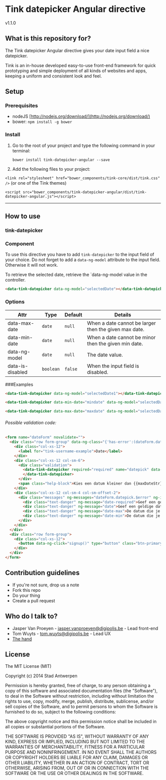 # Tink datepicker Angular directive

v1.1.0

## What is this repository for?

The Tink datepicker Angular directive gives your date input field a nice datepicker.

Tink is an in-house developed easy-to-use front-end framework for quick prototyping and simple deployment of all kinds of websites and apps, keeping a uniform and consistent look and feel.

## Setup

### Prerequisites

* nodeJS [http://nodejs.org/download/](http://nodejs.org/download/)
* bower: `npm install -g bower`

### Install

1. Go to the root of your project and type the following command in your terminal:

   `bower install tink-datepicker-angular --save`

2. Add the following files to your project:

  `<link rel="stylesheet" href="bower_components/tink-core/dist/tink.css" />` (or one of the Tink themes)

  `<script src="bower_components/tink-datepicker-angular/dist/tink-datepicker-angular.js"></script>`


----------


## How to use

### tink-datepicker

### Component

To use this directive you have to add `tink-datepicker` to the input field of your choice.
Do not forget to add a `data-ng-model` attribute to the input field. Otherwise it will not work.

To retrieve the selected date, retrieve the `data-ng-model value in the controller.

```html
<data-tink-datepicker data-ng-model="selectedDate"></data-tink-datepicker>
```

### Options

Attr | Type | Default | Details
--- | --- | --- | ---
data-max-date | `date` | `null` | When a date cannot be larger then the given max date.
data-min-date | `date` | `null` | When a date cannot be minor then the given min date.
data-ng-model | `date` | `null` | The date value.
data-is-disabled | `boolean` | `false` | When the input field is disabled.

###Examples

```html
<data-tink-datepicker data-ng-model="selectedDate1"></data-tink-datepicker>
```

```html
<data-tink-datepicker data-min-date="mindate" data-ng-model="selectedDate2"></data-tink-datepicker>
```

```html
<data-tink-datepicker data-max-date="maxdate" data-ng-model="selectedDate3"></data-tink-datepicker>
```

###### Possible validation code: ######

```html
<form name="dateForm" novalidate="">
  <div class="row form-group" data-ng-class="{'has-error':(dateForm.datepick.$dirty || dateForm.submitted) && dateForm.datepick.$invalid,'has-success': (dateForm.datepick.$dirty || dateForm.submitted) && dateForm.datepick.$valid}">
    <div class="col-xs-12">
      <label for="tink-username-example">Date</label>
    </div>
    <div class="col-xs-12 col-sm-6">
      <div class="validation">
        <data-tink-datepicker required="required" name="datepick" data-max-date="maxdate" data-min-date="mindate" data-ng-model="selectedDate4">
        </data-tink-datepicker>
      </div>
      <span class="help-block">Kies een datum kleiner dan {{maxDateStr}} en groter als {{minDateStr}}.</span>
    </div>
    <div class="col-xs-12 col-sm-4 col-sm-offset-2">
      <div class="messages" ng-messages="dateForm.datepick.$error" ng-if="(dateForm.datepick.$dirty || dateForm.submitted)">
        <div class="text-danger" ng-message="date-required">Geef een geldige datum in.</div>
        <div class="text-danger" ng-message="date">Geef een geldige datum formaat in.</div>
        <div class="text-danger" ng-message="date-max">De datum die je koos ligt te ver in de toekomst. Kies een datum die voor {{maxDateStr}} ligt.</div>
        <div class="text-danger" ng-message="date-min">De datum die je koos ligt te ver in het verleden. Kies een datum die na {{minDateStr}} ligt.</div>
      </div>
    </div>
  </div>
  <div class="row form-group">
    <div class="col-xs-12">
      <button data-ng-click="signup()" type="button" class="btn-primary">Valideren</button>
    </div>
  </div>
</form>
```

## Contribution guidelines

* If you're not sure, drop us a note
* Fork this repo
* Do your thing
* Create a pull request

## Who do I talk to?

* Jasper Van Proeyen - jasper.vanproeyen@digipolis.be - Lead front-end
* Tom Wuyts - tom.wuyts@digipolis.be - Lead UX
* [The hand](https://www.youtube.com/watch?v=_O-QqC9yM28)

## License

The MIT License (MIT)

Copyright (c) 2014 Stad Antwerpen

Permission is hereby granted, free of charge, to any person obtaining a copy
of this software and associated documentation files (the "Software"), to deal
in the Software without restriction, including without limitation the rights
to use, copy, modify, merge, publish, distribute, sublicense, and/or sell
copies of the Software, and to permit persons to whom the Software is
furnished to do so, subject to the following conditions:

The above copyright notice and this permission notice shall be included in all
copies or substantial portions of the Software.

THE SOFTWARE IS PROVIDED "AS IS", WITHOUT WARRANTY OF ANY KIND, EXPRESS OR
IMPLIED, INCLUDING BUT NOT LIMITED TO THE WARRANTIES OF MERCHANTABILITY,
FITNESS FOR A PARTICULAR PURPOSE AND NONINFRINGEMENT. IN NO EVENT SHALL THE
AUTHORS OR COPYRIGHT HOLDERS BE LIABLE FOR ANY CLAIM, DAMAGES OR OTHER
LIABILITY, WHETHER IN AN ACTION OF CONTRACT, TORT OR OTHERWISE, ARISING FROM,
OUT OF OR IN CONNECTION WITH THE SOFTWARE OR THE USE OR OTHER DEALINGS IN THE
SOFTWARE.
